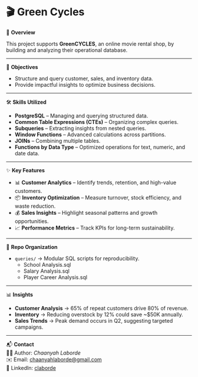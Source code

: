 # 🎬 Green Cycles  

📌 **Overview**  

This project supports **GreenCYCLES**, an online movie rental shop, by building and analyzing their operational database.   

---

🎯 **Objectives**  
- Structure and query customer, sales, and inventory data.  
- Provide impactful insights to optimize business decisions.  

---

🛠 **Skills Utilized**  
- **PostgreSQL** – Managing and querying structured data.  
- **Common Table Expressions (CTEs)** – Organizing complex queries.  
- **Subqueries** – Extracting insights from nested queries.  
- **Window Functions** – Advanced calculations across partitions.  
- **JOINs** – Combining multiple tables.  
- **Functions by Data Type** – Optimized operations for text, numeric, and date data.  

---

✨ **Key Features**  
- 📊 **Customer Analytics** – Identify trends, retention, and high-value customers.  
- 📦 **Inventory Optimization** – Measure turnover, stock efficiency, and waste reduction.  
- 💰 **Sales Insights** – Highlight seasonal patterns and growth opportunities.  
- 📈 **Performance Metrics** – Track KPIs for long-term sustainability.  

---

📂 **Repo Organization**  
- `queries/` → Modular SQL scripts for reproducibility.
    - School Analysis.sql
    - Salary Analysis.sql
    - Player Career Analysis.sql 

---

📊 **Insights**  
- **Customer Analysis** → 65% of repeat customers drive 80% of revenue.  
- **Inventory** → Reducing overstock by 12% could save ~$50K annually.  
- **Sales Trends** → Peak demand occurs in Q2, suggesting targeted campaigns.

---

📬 **Contact**  
👩‍💻 Author: *Chaanyah Laborde*  
✉️ Email: [chaanyahlaborde@gmail.com](mailto:chaanyahlaborde@gmail.com)  
🔗 LinkedIn: [claborde](https://www.linkedin.com/in/claborde/)  

